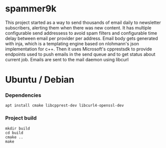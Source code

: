 # spammer9k

This project started as a way to send thousands of email daily to newsletter subscribers,
alerting them when there was new content. It has multiple configurable send addressess
to avoid spam filters and configurable time delay between email per provider per address.
Email body gets generated with inja, which is a templating engine based on nlohmann's json
implementation for c++. Then it uses Microsoft's cpprestsdk to provide endpoints used
to push emails in the send queue and to get status about current job. Emails are sent
to the mail daemon using libcurl

# Ubuntu / Debian

### Dependencies
```
apt install cmake libcpprest-dev libcurl4-openssl-dev
```

### Project build
```
mkdir build
cd build
cmake ..
make
```
